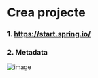 # Crea projecte

### 1. https://start.spring.io/

### 2. Metadata

![image](https://github.com/user-attachments/assets/edd6a905-ce2e-4841-9a14-5d3be9ea115c)


```



```
